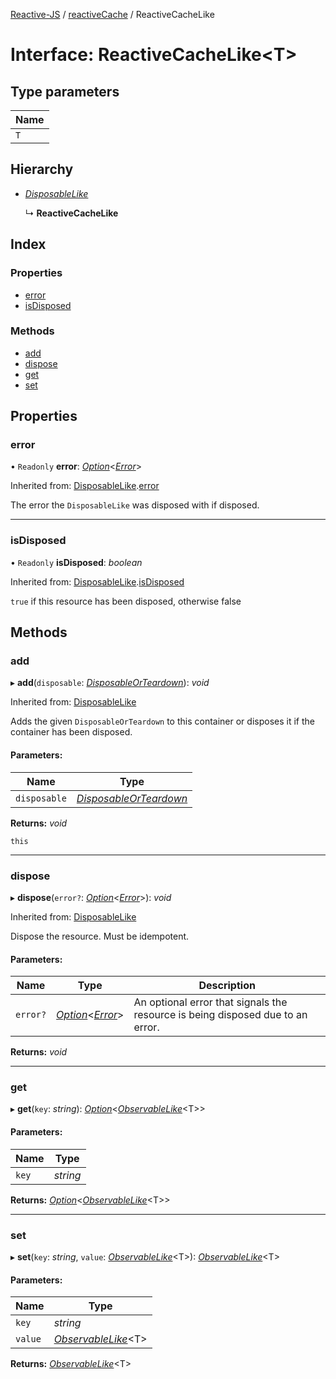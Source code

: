 [Reactive-JS](../README.md) / [reactiveCache](../modules/reactivecache.md) / ReactiveCacheLike

# Interface: ReactiveCacheLike<T\>

## Type parameters

Name |
------ |
`T` |

## Hierarchy

* [*DisposableLike*](disposable.disposablelike.md)

  ↳ **ReactiveCacheLike**

## Index

### Properties

* [error](reactivecache.reactivecachelike.md#error)
* [isDisposed](reactivecache.reactivecachelike.md#isdisposed)

### Methods

* [add](reactivecache.reactivecachelike.md#add)
* [dispose](reactivecache.reactivecachelike.md#dispose)
* [get](reactivecache.reactivecachelike.md#get)
* [set](reactivecache.reactivecachelike.md#set)

## Properties

### error

• `Readonly` **error**: [*Option*](../modules/option.md#option)<[*Error*](../modules/disposable.md#error)\>

Inherited from: [DisposableLike](disposable.disposablelike.md).[error](disposable.disposablelike.md#error)

The error the `DisposableLike` was disposed with if disposed.

___

### isDisposed

• `Readonly` **isDisposed**: *boolean*

Inherited from: [DisposableLike](disposable.disposablelike.md).[isDisposed](disposable.disposablelike.md#isdisposed)

`true` if this resource has been disposed, otherwise false

## Methods

### add

▸ **add**(`disposable`: [*DisposableOrTeardown*](../modules/disposable.md#disposableorteardown)): *void*

Inherited from: [DisposableLike](disposable.disposablelike.md)

Adds the given `DisposableOrTeardown` to this container or disposes it if the container has been disposed.

#### Parameters:

Name | Type |
------ | ------ |
`disposable` | [*DisposableOrTeardown*](../modules/disposable.md#disposableorteardown) |

**Returns:** *void*

`this`

___

### dispose

▸ **dispose**(`error?`: [*Option*](../modules/option.md#option)<[*Error*](../modules/disposable.md#error)\>): *void*

Inherited from: [DisposableLike](disposable.disposablelike.md)

Dispose the resource. Must be idempotent.

#### Parameters:

Name | Type | Description |
------ | ------ | ------ |
`error?` | [*Option*](../modules/option.md#option)<[*Error*](../modules/disposable.md#error)\> | An optional error that signals the resource is being disposed due to an error.    |

**Returns:** *void*

___

### get

▸ **get**(`key`: *string*): [*Option*](../modules/option.md#option)<[*ObservableLike*](observable.observablelike.md)<T\>\>

#### Parameters:

Name | Type |
------ | ------ |
`key` | *string* |

**Returns:** [*Option*](../modules/option.md#option)<[*ObservableLike*](observable.observablelike.md)<T\>\>

___

### set

▸ **set**(`key`: *string*, `value`: [*ObservableLike*](observable.observablelike.md)<T\>): [*ObservableLike*](observable.observablelike.md)<T\>

#### Parameters:

Name | Type |
------ | ------ |
`key` | *string* |
`value` | [*ObservableLike*](observable.observablelike.md)<T\> |

**Returns:** [*ObservableLike*](observable.observablelike.md)<T\>
